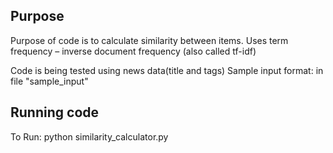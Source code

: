 
## Purpose
Purpose of code is to calculate similarity between items. Uses term frequency – inverse document frequency (also called tf-idf)

Code is being tested using news data(title and tags)
Sample input format: in file "sample_input" 

## Running code

To Run: python similarity_calculator.py
